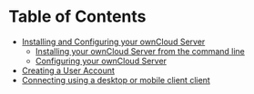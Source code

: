 Table of Contents
=================

  * [Installing and Configuring your ownCloud Server](https://github.com/lmcgarry/lmcgarry.github.io/blob/master/Installing.md#installing-and-configuring-an-owncloud-server)
     * [Installing your ownCloud Server from the command line](https://github.com/lmcgarry/lmcgarry.github.io/blob/master/Installing.md#installing-your-owncloud-server-from-the-command-line)
    * [Configuring your ownCloud Server](https://github.com/lmcgarry/lmcgarry.github.io/blob/master/Installing.md#configuring-your-owncloud-server)
  * [Creating a User Account](https://github.com/lmcgarry/lmcgarry.github.io/blob/master/createuser.md#creating-a-user-account)
  * [Connecting using a desktop or mobile client client](https://github.com/lmcgarry/lmcgarry.github.io/blob/master/connectclient.md#connecting-to-an-owncloud-server-using-a-desktop-or-mobile-client)
